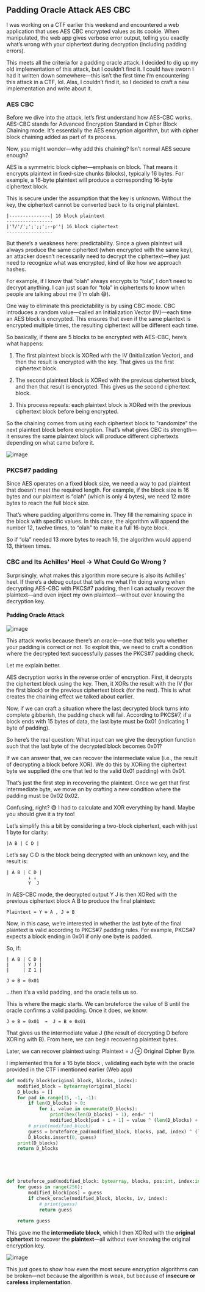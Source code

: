 ## Padding Oracle Attack AES CBC

I was working on a CTF earlier this weekend and encountered a web application that uses AES CBC encrypted values as its cookie. When manipulated, the web app gives verbose error output, telling you exactly what’s wrong with your ciphertext during decryption (including padding errors).

This meets all the criteria for a padding oracle attack. I decided to dig up my old implementation of this attack, but I couldn’t find it. I could have sworn I had it written down somewhere—this isn’t the first time I’m encountering this attack in a CTF, lol. Alas, I couldn’t find it, so I decided to craft a new implementation and write about it.

### AES CBC

Before we dive into the attack, let’s first understand how AES-CBC works. AES-CBC stands for Advanced Encryption Standard in Cipher Block Chaining mode. It’s essentially the AES encryption algorithm, but with cipher block chaining added as part of its process.

Now, you might wonder—why add this chaining? Isn’t normal AES secure enough?

AES is a symmetric block cipher—emphasis on block. That means it encrypts plaintext in fixed-size chunks (blocks), typically 16 bytes. For example, a 16-byte plaintext will produce a corresponding 16-byte ciphertext block.

This is secure under the assumption that the key is unknown. Without the key, the ciphertext cannot be converted back to its original plaintext.

```
|---------------| 16 block plaintext
-----------------
|'?/'/';';';;';--p''| 16 block ciphertext
-----------------
```
But there’s a weakness here: predictability. Since a given plaintext will always produce the same ciphertext (when encrypted with the same key), an attacker doesn’t necessarily need to decrypt the ciphertext—they just need to recognize what was encrypted, kind of like how we approach hashes.

For example, if I know that “olah” always encrypts to “tola”, I don’t need to decrypt anything. I can just scan for “tola” in ciphertexts to know when people are talking about me (I’m olah 😅).

One way to eliminate this predictability is by using CBC mode. CBC introduces a random value—called an Initialization Vector (IV)—each time an AES block is encrypted. This ensures that even if the same plaintext is encrypted multiple times, the resulting ciphertext will be different each time.

So basically, if there are 5 blocks to be encrypted with AES-CBC, here’s what happens:

1. The first plaintext block is XORed with the IV (Initialization Vector), and then the result is encrypted with the key. That gives us the first ciphertext block.

2. The second plaintext block is XORed with the previous ciphertext block, and then that result is encrypted. This gives us the second ciphertext block.

3. This process repeats: each plaintext block is XORed with the previous ciphertext block before being encrypted.

So the chaining comes from using each ciphertext block to "randomize" the next plaintext block before encryption. That’s what gives CBC its strength—it ensures the same plaintext block will produce different ciphertexts depending on what came before it.

![image](https://github.com/user-attachments/assets/1cb908e4-7938-443c-bcf1-eb1ef945170d)



### PKCS#7 padding
Since AES operates on a fixed block size, we need a way to pad plaintext that doesn’t meet the required length. For example, if the block size is 16 bytes and our plaintext is “olah” (which is only 4 bytes), we need 12 more bytes to reach the full block size.

That’s where padding algorithms come in. They fill the remaining space in the block with specific values. In this case, the algorithm will append the number 12, twelve times, to “olah” to make it a full 16-byte block.

So if “ola” needed 13 more bytes to reach 16, the algorithm would append 13, thirteen times.



### CBC and Its Achilles' Heel -> What Could Go Wrong ?

Surprisingly, what makes this algorithm more secure is also its Achilles' heel. If there’s a debug output that tells me what I’m doing wrong when decrypting AES-CBC with PKCS#7 padding, then I can actually recover the plaintext—and even inject my own plaintext—without ever knowing the decryption key.


#### Padding Oracle Attack

![image](https://github.com/user-attachments/assets/708634f9-0d28-4bb9-913a-21365cdbb685)

This attack works because there’s an oracle—one that tells you whether your padding is correct or not. To exploit this, we need to craft a condition where the decrypted text successfully passes the PKCS#7 padding check.

Let me explain better.

AES decryption works in the reverse order of encryption. First, it decrypts the ciphertext block using the key. Then, it XORs the result with the IV (for the first block) or the previous ciphertext block (for the rest). This is what creates the chaining effect we talked about earlier.

Now, if we can craft a situation where the last decrypted block turns into complete gibberish, the padding check will fail. According to PKCS#7, if a block ends with 15 bytes of data, the last byte must be 0x01 (indicating 1 byte of padding).

So here’s the real question: What input can we give the decryption function such that the last byte of the decrypted block becomes 0x01?

If we can answer that, we can recover the intermediate value (i.e., the result of decrypting a block before XOR). We do this by XORing the ciphertext byte we supplied (the one that led to the valid 0x01 padding) with 0x01.

That’s just the first step in recovering the plaintext. Once we get that first intermediate byte, we move on by crafting a new condition where the padding must be 0x02 0x02.

Confusing, right? 😅
I had to calculate and XOR everything by hand. Maybe you should give it a try too!


Let’s simplify this a bit by considering a two-block ciphertext, each with just 1 byte for clarity:
```
|A B | C D |
```
Let’s say C D is the block being decrypted with an unknown key, and the result is:

```
| A B | C D |
        ↓ ↓
        Y  J
```
In AES-CBC mode, the decrypted output Y J is then XORed with the previous ciphertext block A B to produce the final plaintext:

```
Plaintext = Y ⊕ A , J ⊕ B
```
Now, in this case, we’re interested in whether the last byte of the final plaintext is valid according to PKCS#7 padding rules. For example, PKCS#7 expects a block ending in 0x01 if only one byte is padded.

So, if:

```
| A B | C D |
|     | Y J | 
|     | Z 1 |
```
```
J ⊕ B = 0x01
```
...then it’s a valid padding, and the oracle tells us so.

This is where the magic starts. We can bruteforce the value of B until the oracle confirms a valid padding. Once it does, we know:

```
J ⊕ B = 0x01  →  J = B ⊕ 0x01

```

That gives us the intermediate value J (the result of decrypting D before XORing with B). From here, we can begin recovering plaintext bytes.

Later, we can recover plaintext using: Plaintext = J ⊕ Original Cipher Byte.


I implemented this for a 16 byte block , validating each byte with the oracle provided in the CTF i mentioned earlier (Web app)

```py
def modify_block(original_block, blocks, index):
    modified_block = bytearray(original_block)
    D_blocks = []
    for pad in range(15, -1, -1):
        if len(D_blocks) > 0:
            for i, value in enumerate(D_blocks):
                print(hex(len(D_blocks) + 1), end=" ")
                modified_block[pad + i + 1] = value ^ (len(D_blocks) + 1) # 0x01 for 1 pad , 0x02 for 2 pad
        # print(modified_block)
        guess = bruteforce_pad(modified_block, blocks, pad, index) ^ (len(D_blocks) + 1)
        D_blocks.insert(0, guess)
    print(D_blocks)
    return D_blocks
        




def bruteforce_pad(modified_block: bytearray, blocks, pos:int, index:int):
    for guess in range(256):
        modified_block[pos] = guess
        if check_oracle(modified_block, blocks, iv, index):
            # print(guess)
            return guess
        
    return guess
```

This gave me the **intermediate block**, which I then XORed with the **original ciphertext** to recover the **plaintext**—all without ever knowing the original encryption key.


![image](https://github.com/user-attachments/assets/a7eb71df-0243-42cd-8c56-47f5cb94bfc9)


This just goes to show how even the most secure encryption algorithms can be broken—not because the algorithm is weak, but because of **insecure or careless implementation**.

